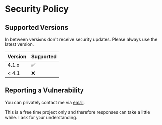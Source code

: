# Security Policy

## Supported Versions
In between versions don't receive security updates. Please always use the latest version.

| Version | Supported          |
|---------| ------------------ |
| 4.1.x   | :white_check_mark: |
| < 4.1   | :x:                |

## Reporting a Vulnerability
You can privately contact me via [email](https://michaeltroger.com/contact).

This is a free time project only and therefore responses can take a little while. I ask for your understanding. 
